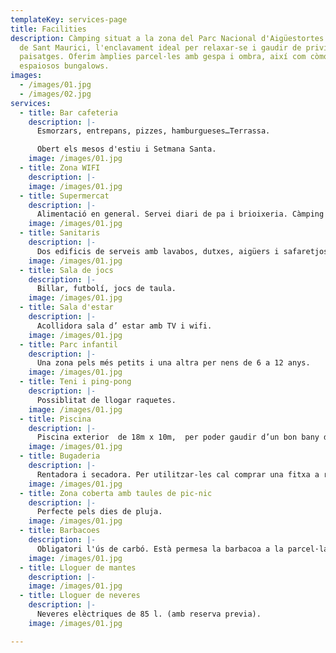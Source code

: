 ```yaml
---
templateKey: services-page
title: Facilities
description: Càmping situat a la zona del Parc Nacional d'Aigüestortes i Estany
  de Sant Maurici, l'enclavament ideal per relaxar-se i gaudir de privilegiats
  paisatges. Oferim àmplies parcel·les amb gespa i ombra, així com còmodes i
  espaiosos bungalows.
images:
  - /images/01.jpg
  - /images/02.jpg
services:
  - title: Bar cafeteria
    description: |-
      Esmorzars, entrepans, pizzes, hamburgueses…Terrassa.

      Obert els mesos d'estiu i Setmana Santa.
    image: /images/01.jpg
  - title: Zona WIFI
    description: |-
    image: /images/01.jpg
  - title: Supermercat
    description: |-
      Alimentació en general. Servei diari de pa i brioixeria. Càmping Gas. Venda de gel. Congelació d’ acumuladors. Obert els mesos d’estiu.
    image: /images/01.jpg
  - title: Sanitaris
    description: |-
      Dos edificis de serveis amb lavabos, dutxes, aigüers i safaretjos. WC Químic. Bany adaptat per a minusvàlids. Banyera per a nadons. Bany privat amb dutxa, lavabo i wc, ideal per a nens, sempre acompanyats d’ un adult (cal demanar la clau a recepció).
    image: /images/01.jpg
  - title: Sala de jocs
    description: |-
      Billar, futbolí, jocs de taula.
    image: /images/01.jpg
  - title: Sala d'estar
    description: |-
      Acollidora sala d’ estar amb TV i wifi.
    image: /images/01.jpg
  - title: Parc infantil
    description: |-
      Una zona pels més petits i una altra per nens de 6 a 12 anys.
    image: /images/01.jpg
  - title: Teni i ping-pong
    description: |-
      Possiblitat de llogar raquetes.
    image: /images/01.jpg
  - title: Piscina
    description: |-
      Piscina exterior  de 18m x 10m,  per poder gaudir d’un bon bany durant la seva estada. Els nens hauran d’ accedir sempre acompanyats d’ un adult responsable.
    image: /images/01.jpg
  - title: Bugaderia
    description: |-
      Rentadora i secadora. Per utilitzar-les cal comprar una fitxa a recepció. Servei disponible cada dia.
    image: /images/01.jpg
  - title: Zona coberta amb taules de pic-nic
    description: |-
      Perfecte pels dies de pluja.
    image: /images/01.jpg
  - title: Barbacoes
    description: |-
      Obligatori l'ús de carbó. Està permesa la barbacoa a la parcel·la.  Està prohibit fer foc al terra.
    image: /images/01.jpg
  - title: Lloguer de mantes
    description: |-
    image: /images/01.jpg
  - title: Lloguer de neveres
    description: |-
      Neveres elèctriques de 85 l. (amb reserva previa).
    image: /images/01.jpg

---
```

